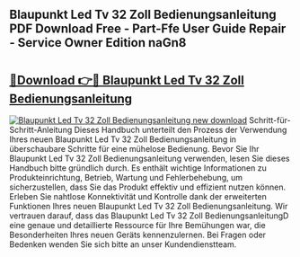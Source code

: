## Blaupunkt Led Tv 32 Zoll Bedienungsanleitung PDF Download Free - Part-Ffe User Guide Repair - Service Owner Edition naGn8

# <h2><a href="http://df3ttho.blite.top/?on=Blaupunkt+Led+Tv+32+Zoll+Bedienungsanleitung">🔗Download 👉🔴 Blaupunkt Led Tv 32 Zoll Bedienungsanleitung</a></h2>

[![Blaupunkt Led Tv 32 Zoll Bedienungsanleitung new download](https://i.imgur.com/lujVjoI.png)](http://df3ttho.blite.top/?on=Blaupunkt+Led+Tv+32+Zoll+Bedienungsanleitung)
Schritt-für-Schritt-Anleitung Dieses Handbuch unterteilt den Prozess der Verwendung Ihres neuen Blaupunkt Led Tv 32 Zoll Bedienungsanleitung in überschaubare Schritte für eine mühelose Bedienung. Bevor Sie Ihr Blaupunkt Led Tv 32 Zoll Bedienungsanleitung verwenden, lesen Sie dieses Handbuch bitte gründlich durch. Es enthält wichtige Informationen zu Produkteinrichtung, Betrieb, Wartung und Fehlerbehebung, um sicherzustellen, dass Sie das Produkt effektiv und effizient nutzen können. Erleben Sie nahtlose Konnektivität und Kontrolle dank der erweiterten Funktionen Ihres neuen Blaupunkt Led Tv 32 Zoll Bedienungsanleitung. Wir vertrauen darauf, dass das Blaupunkt Led Tv 32 Zoll BedienungsanleitungD eine genaue und detaillierte Ressource für Ihre Bemühungen war, die Besonderheiten Ihres neuen Geräts kennenzulernen. Bei Fragen oder Bedenken wenden Sie sich bitte an unser Kundendienstteam.
